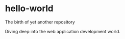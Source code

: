 # hello-world
The birth of yet another repository

Diving deep into the web application development world.
